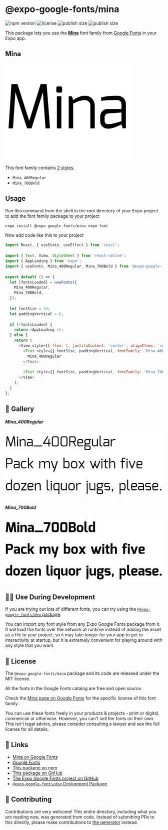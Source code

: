# @expo-google-fonts/mina

![npm version](https://flat.badgen.net/npm/v/@expo-google-fonts/mina)
![license](https://flat.badgen.net/github/license/expo/google-fonts)
![publish size](https://flat.badgen.net/packagephobia/install/@expo-google-fonts/mina)
![publish size](https://flat.badgen.net/packagephobia/publish/@expo-google-fonts/mina)

This package lets you use the [**Mina**](https://fonts.google.com/specimen/Mina) font family from [Google Fonts](https://fonts.google.com/) in your Expo app.

## Mina

![Mina](./font-family.png)

This font family contains [2 styles](#-gallery).

- `Mina_400Regular`
- `Mina_700Bold`

## Usage

Run this command from the shell in the root directory of your Expo project to add the font family package to your project
```sh
expo install @expo-google-fonts/mina expo-font
```

Now add code like this to your project
```js
import React, { useState, useEffect } from 'react';

import { Text, View, StyleSheet } from 'react-native';
import { AppLoading } from 'expo';
import { useFonts, Mina_400Regular, Mina_700Bold } from '@expo-google-fonts/mina';

export default () => {
  let [fontsLoaded] = useFonts({
    Mina_400Regular,
    Mina_700Bold,
  });

  let fontSize = 24;
  let paddingVertical = 6;

  if (!fontsLoaded) {
    return <AppLoading />;
  } else {
    return (
      <View style={{ flex: 1, justifyContent: 'center', alignItems: 'center' }}>
        <Text style={{ fontSize, paddingVertical, fontFamily: 'Mina_400Regular' }}>
          Mina_400Regular
        </Text>

        <Text style={{ fontSize, paddingVertical, fontFamily: 'Mina_700Bold' }}>Mina_700Bold</Text>
      </View>
    );
  }
};

```

## 🔡 Gallery

##### Mina_400Regular
![Mina_400Regular](./Mina_400Regular.ttf.png)

##### Mina_700Bold
![Mina_700Bold](./Mina_700Bold.ttf.png)


## 👩‍💻 Use During Development

If you are trying out lots of different fonts, you can try using the [`@expo-google-fonts/dev` package](https://github.com/expo/google-fonts/tree/master/font-packages/dev#readme).

You can import *any* font style from any Expo Google Fonts package from it. It will load the fonts
over the network at runtime instead of adding the asset as a file to your project, so it may take longer
for your app to get to interactivity at startup, but it is extremely convenient
for playing around with any style that you want.

## 📖 License

The `@expo-google-fonts/mina` package and its code are released under the MIT license.

All the fonts in the Google Fonts catalog are free and open source.

Check the [Mina page on Google Fonts](https://fonts.google.com/specimen/Mina) for the specific license of this font family.

You can use these fonts freely in your products & projects - print or digital, commercial or otherwise. However, you can't sell the fonts on their own. This isn't legal advice, please consider consulting a lawyer and see the full license for all details.

## 🔗 Links

- [Mina on Google Fonts](https://fonts.google.com/specimen/Mina)
- [Google Fonts](https://fonts.google.com/)
- [This package on npm](https://www.npmjs.com/package/@expo-google-fonts/mina)
- [This package on GitHub](https://github.com/expo/google-fonts/tree/master/font-packages/mina)
- [The Expo Google Fonts project on GitHub](https://github.com/expo/google-fonts)
- [`@expo-google-fonts/dev` Devlopment Package](https://github.com/expo/google-fonts/tree/master/font-packages/dev)

## 🤝 Contributing

Contributions are very welcome! This entire directory, including what you are reading now, was generated from code. Instead of submitting PRs to this directly, please make contributions to [the generator](https://github.com/expo/google-fonts/tree/master/packages/generator) instead.
